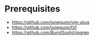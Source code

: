 # Prerequisites

* https://github.com/junegunn/vim-plug
* https://github.com/junegunn/fzf
* https://github.com/BurntSushi/ripgrep

